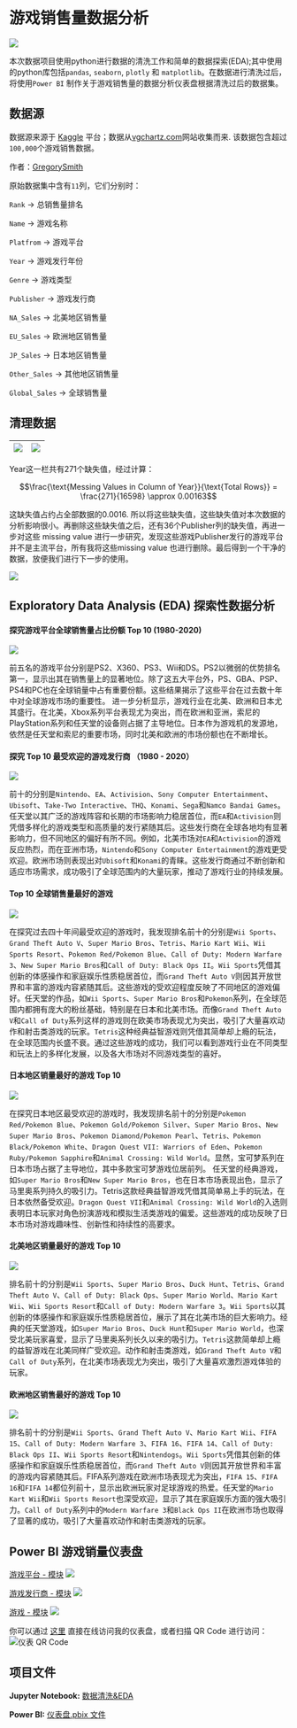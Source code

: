 # 游戏销售量数据分析

![](https://user-images.githubusercontent.com/74038190/212745723-c7c386dc-108c-4a50-9c76-0f90afb2c0fa.gif)

本次数据项目使用python进行数据的清洗工作和简单的数据探索(EDA);其中使用的python库包括`pandas`, `seaborn`, `plotly` 和 `matplotlib`。在数据进行清洗过后，将使用`Power BI` 制作关于游戏销售量的数据分析仪表盘根据清洗过后的数据集。

## 数据源
数据源来源于 [Kaggle](https://www.kaggle.com/datasets/gregorut/videogamesales) 平台；数据从[vgchartz.com](vgchartz.com)网站收集而来. 该数据包含超过`100,000`个游戏销售数据。

作者：[GregorySmith](https://www.kaggle.com/gregorut)

原始数据集中含有`11`列，它们分别时：

`Rank` $\to$ 总销售量排名

`Name` $\to$ 游戏名称

`Platfrom` $\to$ 游戏平台

`Year` $\to$ 游戏发行年份

`Genre` $\to$ 游戏类型

`Publisher` $\to$ 游戏发行商

`NA_Sales` $\to$ 北美地区销售量

`EU_Sales` $\to$ 欧洲地区销售量

`JP_Sales` $\to$ 日本地区销售量

`Other_Sales` $\to$ 其他地区销售量

`Global_Sales` $\to$ 全球销售量

## 清理数据

![](https://github.com/HLeoF/VideoGameSales-DataAnalysis/blob/main/img/1.jpg)|![](https://github.com/HLeoF/VideoGameSales-DataAnalysis/blob/main/img/2.jpg)
---|---


Year这一栏共有271个缺失值，经过计算：

$$\frac{\text{Messing Values in Column of Year}}{\text{Total Rows}} = \frac{271}{16598} \approx 0.00163$$

这缺失值占约占全部数据的0.0016. 所以将这些缺失值，这些缺失值对本次数据的分析影响很小。再删除这些缺失值之后，还有36个Publisher列的缺失值，再进一步对这些 missing value 进行一步研究，发现这些游戏Publisher发行的游戏平台并不是主流平台，所有我将这些missing value 也进行删除。最后得到一个干净的数据，放便我们进行下一步的使用。

![](https://github.com/HLeoF/VideoGameSales-DataAnalysis/blob/main/img/3.jpg)

## Exploratory Data Analysis (EDA) 探索性数据分析

#### 探究游戏平台全球销售量占比份额 Top 10 (1980-2020)

![](https://github.com/HLeoF/VideoGameSales-DataAnalysis/blob/main/img/4.png)

前五名的游戏平台分别是PS2、X360、PS3、Wii和DS。PS2以微弱的优势排名第一，显示出其在销售量上的显著地位。除了这五大平台外，PS、GBA、PSP、PS4和PC也在全球销量中占有重要份额。这些结果揭示了这些平台在过去数十年中对全球游戏市场的重要性。 进一步分析显示，游戏行业在北美、欧洲和日本尤其盛行。在北美，Xbox系列平台表现尤为突出，而在欧洲和亚洲，索尼的PlayStation系列和任天堂的设备则占据了主导地位。日本作为游戏机的发源地，依然是任天堂和索尼的重要市场，同时北美和欧洲的市场份额也在不断增长。

#### 探究 Top 10 最受欢迎的游戏发行商 （1980 - 2020）

![](https://github.com/HLeoF/VideoGameSales-DataAnalysis/blob/main/img/5.png)

 前十的分别是`Nintendo`、`EA`、`Activision`、`Sony Computer Entertainment`、`Ubisoft`、`Take-Two Interactive`、`THQ`、`Konami`、`Sega`和`Namco Bandai Games`。任天堂以其广泛的游戏阵容和长期的市场影响力稳居首位，而`EA`和`Activision`则凭借多样化的游戏类型和高质量的发行紧随其后。这些发行商在全球各地均有显著影响力，但不同地区的偏好有所不同。例如，北美市场对`EA`和`Activision`的游戏反应热烈，而在亚洲市场，`Nintendo`和`Sony Computer Entertainment`的游戏更受欢迎。欧洲市场则表现出对`Ubisoft`和`Konami`的青睐。这些发行商通过不断创新和适应市场需求，成功吸引了全球范围内的大量玩家，推动了游戏行业的持续发展。

 #### Top 10 全球销售量最好的游戏

![](https://github.com/HLeoF/VideoGameSales-DataAnalysis/blob/main/img/6.png)

 在探究过去四十年间最受欢迎的游戏时，我发现排名前十的分别是`Wii Sports`、`Grand Theft Auto V`、`Super Mario Bros`、`Tetris`、`Mario Kart Wii`、`Wii Sports Resort`、`Pokemon Red/Pokemon Blue`、`Call of Duty: Modern Warfare 3`、`New Super Mario Bros`和`Call of Duty: Black Ops II`。`Wii Sports`凭借其创新的体感操作和家庭娱乐性质稳居首位，而`Grand Theft Auto V`则因其开放世界和丰富的游戏内容紧随其后。这些游戏的受欢迎程度反映了不同地区的游戏偏好。任天堂的作品，如`Wii Sports`、`Super Mario Bros`和`Pokemon`系列，在全球范围内都拥有庞大的粉丝基础，特别是在日本和北美市场。而像`Grand Theft Auto V`和`Call of Duty`系列这样的游戏则在欧美市场表现尤为突出，吸引了大量喜欢动作和射击类游戏的玩家。`Tetris`这种经典益智游戏则凭借其简单却上瘾的玩法，在全球范围内长盛不衰。通过这些游戏的成功，我们可以看到游戏行业在不同类型和玩法上的多样化发展，以及各大市场对不同游戏类型的喜好。

 #### 日本地区销量最好的游戏 Top 10
 
![](https://github.com/HLeoF/VideoGameSales-DataAnalysis/blob/main/img/7.png)

 在探究日本地区最受欢迎的游戏时，我发现排名前十的分别是`Pokemon Red/Pokemon Blue`、`Pokemon Gold/Pokemon Silver`、`Super Mario Bros`、`New Super Mario Bros`、`Pokemon Diamond/Pokemon Pearl`、`Tetris、Pokemon Black/Pokemon White`、`Dragon Quest VII: Warriors of Eden`、`Pokemon Ruby/Pokemon Sapphire`和`Animal Crossing: Wild World`。显然，宝可梦系列在日本市场占据了主导地位，其中多款宝可梦游戏位居前列。 任天堂的经典游戏，如`Super Mario Bros`和`New Super Mario Bros`，也在日本市场表现出色，显示了马里奥系列持久的吸引力。Tetris这款经典益智游戏凭借其简单易上手的玩法，在日本依然备受欢迎。`Dragon Quest VII`和`Animal Crossing: Wild World`的入选则表明日本玩家对角色扮演游戏和模拟生活类游戏的偏爱。这些游戏的成功反映了日本市场对游戏趣味性、创新性和持续性的高要求。

#### 北美地区销量最好的游戏 Top 10

![](https://github.com/HLeoF/VideoGameSales-DataAnalysis/blob/main/img/8.png)

排名前十的分别是`Wii Sports`、`Super Mario Bros`、`Duck Hunt`、`Tetris`、`Grand Theft Auto V`、`Call of Duty: Black Ops`、`Super Mario World`、`Mario Kart Wii`、`Wii Sports Resort`和`Call of Duty: Modern Warfare 3`。`Wii Sports`以其创新的体感操作和家庭娱乐性质稳居首位，展示了其在北美市场的巨大影响力。经典的任天堂游戏，如`Super Mario Bros`、`Duck Hunt`和`Super Mario World`，也深受北美玩家喜爱，显示了马里奥系列长久以来的吸引力。`Tetris`这款简单却上瘾的益智游戏在北美同样广受欢迎。动作和射击类游戏，如`Grand Theft Auto V`和`Call of Duty`系列，在北美市场表现尤为突出，吸引了大量喜欢激烈游戏体验的玩家。

#### 欧洲地区销售最好的游戏 Top 10

![](https://github.com/HLeoF/VideoGameSales-DataAnalysis/blob/main/img/9.png)

排名前十的分别是`Wii Sports`、`Grand Theft Auto V`、`Mario Kart Wii`、`FIFA 15`、`Call of Duty: Modern Warfare 3`、`FIFA 16`、`FIFA 14`、`Call of Duty: Black Ops II`、`Wii Sports Resort`和`Nintendogs`。`Wii Sports`凭借其创新的体感操作和家庭娱乐性质稳居首位，而`Grand Theft Auto V`则因其开放世界和丰富的游戏内容紧随其后。FIFA系列游戏在欧洲市场表现尤为突出，`FIFA 15`、`FIFA 16`和`FIFA 14`都位列前十，显示出欧洲玩家对足球游戏的热爱。任天堂的`Mario Kart Wii`和`Wii Sports Resort`也深受欢迎，显示了其在家庭娱乐方面的强大吸引力。`Call of Duty`系列中的`Modern Warfare 3`和`Black Ops II`在欧洲市场也取得了显著的成功，吸引了大量喜欢动作和射击类游戏的玩家。

## Power BI 游戏销量仪表盘

[游戏平台 - 模块](https://app.powerbi.com/groups/me/reports/adc1a44e-eba8-44d8-8c6a-d81b811a6952/ReportSection)
![](https://github.com/HLeoF/VideoGameSales-DataAnalysis/blob/main/img/10.jpg)

[游戏发行商 - 模块](https://app.powerbi.com/groups/me/reports/adc1a44e-eba8-44d8-8c6a-d81b811a6952/ReportSection4ba55bc9051839a90492)
![](https://github.com/HLeoF/VideoGameSales-DataAnalysis/blob/main/img/11.jpg)

[游戏 - 模块](https://app.powerbi.com/groups/me/reports/adc1a44e-eba8-44d8-8c6a-d81b811a6952/ReportSection742c903e2c7508c3e3bd)
![](https://github.com/HLeoF/VideoGameSales-DataAnalysis/blob/main/img/12.jpg)


你可以通过 [这里](https://app.powerbi.com/groups/me/reports/adc1a44e-eba8-44d8-8c6a-d81b811a6952/ReportSection) 直接在线访问我的仪表盘，或者扫描 QR Code 进行访问：
![仪表 QR Code](https://github.com/HLeoF/VideoGameSales-DataAnalysis/blob/main/img/13.jpeg)


## 项目文件

**Jupyter Notebook:** [数据清洗&EDA](https://github.com/HLeoF/VideoGameSales-DataAnalysis/blob/main/VGSales-DataAnalysis.ipynb)

**Power BI:** [仪表盘.pbix 文件](https://github.com/HLeoF/VideoGameSales-DataAnalysis/blob/main/vgboard.pbix)

